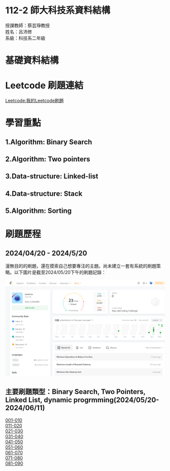 # 112-2 師大科技系資料結構 
授課教師：蔡芸琤教授  
姓名：呂沛修  
系級：科技系二年級

# 基礎資料結構

# Leetcode 刷題連結
[Leetcode:我的Leetcode刷題](https://leetcode.com/u/paul234jj/)

# 學習重點

## 1.Algorithm: Binary Search

## 2.Algorithm: Two pointers

## 3.Data-structure: Linked-list

## 4.Data-structure: Stack

## 5.Algorithm: Sorting

# 刷題歷程  

## 2024/04/20 - 2024/5/20  
漫無目的的刷題，還在摸索自己想要專注的主題。尚未建立一套有系統的刷題策略。以下圖片是截至2024/05/20下午的刷題記錄：  
  
![圖片描述](https://github.com/PeiHsiuLu/data-structure/blob/main/Leetcode_0520_evening.png?raw=true)  

## 主要刷題類型：Binary Search, Two Pointers, Linked List, dynamic progrmming(2024/05/20-2024/06/11)  
[001-010](https://github.com/PeiHsiuLu/data-structure/blob/main/001-010.md)  
[011-020](https://github.com/PeiHsiuLu/data-structure/blob/main/011-020.md)  
[021-030](https://github.com/PeiHsiuLu/data-structure/blob/main/021-030.md)  
[031-040](https://github.com/PeiHsiuLu/data-structure/blob/main/031-040.md)  
[041-050](https://github.com/PeiHsiuLu/data-structure/blob/main/041-050.md)  
[051-060](https://github.com/PeiHsiuLu/data-structure/blob/main/051-060.md)  
[061-070](https://github.com/PeiHsiuLu/data-structure/blob/main/061-070.md)   
[071-080](https://github.com/PeiHsiuLu/data-structure/blob/main/071-080.md)   
[081-090](https://github.com/PeiHsiuLu/data-structure/blob/main/081-090.md)   









